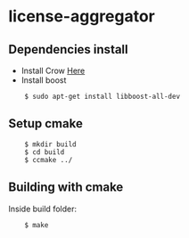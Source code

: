 # license-aggregator

## Dependencies install
* Install Crow [Here](https://github.com/CrowCpp/Crow/releases/tag/v1.0+5)
* Install boost
```
    $ sudo apt-get install libboost-all-dev
```

## Setup cmake
```
    $ mkdir build
    $ cd build
    $ ccmake ../
```

## Building with cmake

Inside build folder:
```
    $ make
```




